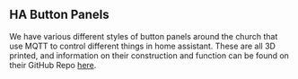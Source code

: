 ## HA Button Panels

We have various different styles of button panels around the church that use MQTT to control different things in home assistant. These are all 3D printed, and information on their construction and function can be found on their GitHub Repo [here](https://github.com/PKCubed/HAButtonPanel).
